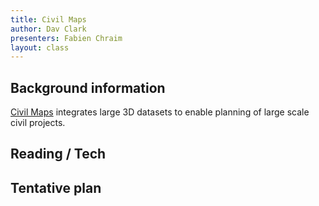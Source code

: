 ```yaml
---
title: Civil Maps
author: Dav Clark
presenters: Fabien Chraim
layout: class
---
```


## Background information

[Civil Maps](https://civilmaps.com/) integrates large 3D datasets to enable
planning of large scale civil projects.

## Reading / Tech


## Tentative plan

